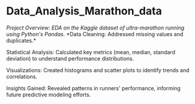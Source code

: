 # Data_Analysis_Marathon_data
*Project Overview: EDA on the Kaggle dataset of ultra-marathon running using Python's Pandas.*
\*Data Cleaning: Addressed missing values and duplicates.\*
<p>Statistical Analysis: Calculated key metrics (mean, median, standard deviation) to understand performance distributions.</p> <p>Visualizations: Created histograms and scatter plots to identify trends and correlations.</p>
<p>Insights Gained: Revealed patterns in runners' performance, informing future predictive modeling efforts.</p>
